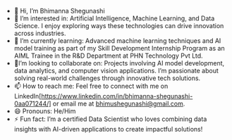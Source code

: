 - 👋 Hi, I’m Bhimanna Shegunashi
- 👀 I’m interested in: Artificial Intelligence, Machine Learning, and Data Science. I enjoy exploring ways these technologies can drive innovation across industries.
- 🌱 I’m currently learning: Advanced machine learning techniques and AI model training as part of my Skill Development Internship Program as an AIML Trainee in the R&D Department at PHN Technology Pvt Ltd.
- 💞️I’m looking to collaborate on: Projects involving AI model development, data analytics, and computer vision applications. I’m passionate about solving real-world challenges through innovative tech solutions.
- 📫 How to reach me: Feel free to connect with me on LinkedIn[https://www.linkedin.com/in/bhimanna-shegunashi-0aa071244/] or email me at bhimushegunashi@gmail.com.
- 😄 Pronouns: He/Him
- ⚡  Fun fact: I’m a certified Data Scientist who loves combining data insights with AI-driven applications to create impactful solutions!

<!---
BhimuShegunashi/BhimuShegunashi is a ✨ special ✨ repository because its `README.md` (this file) appears on your GitHub profile.
You can click the Preview link to take a look at your changes.
--->
